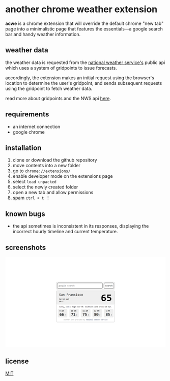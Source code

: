 # another chrome weather extension

**acwe** is a chrome extension that will override the default chrome "new tab" page into a minimalistic page that features the essentials—a google search bar and handy weather information.

## weather data

the weather data is requested from the [national weather service's](https://www.weather.gov) public api which uses a system of gridpoints to issue forecasts. 

accordingly, the extension makes an initial request using the browser's location to determine the user's gridpoint, and sends subsequent requests using the gridpoint to fetch weather data.

read more about gridpoints and the NWS api [here](https://weather-gov.github.io/api/gridpoints).

## requirements 

- an internet connection
- google chrome

## installation

 1. clone or download the github repository
 2. move contents into a new folder
 3. go to `chrome://extensions/`
 4. enable developer mode on the extensions page
 5. select `load unpacked`
 6. select the newly created folder
 7. open a new tab and allow permissions
 8. spam `ctrl + t ` !

## known bugs

 - the api sometimes is inconsistent in its responses, displaying the incorrect hourly timeline and current temperature.

 ## screenshots

 ![zoomed in](https://github.com/waymondrang/another-chrome-weather-extension/blob/master/screenshots/zoom.png?raw=true)

## license
[MIT](https://choosealicense.com/licenses/mit/)
